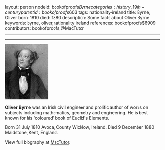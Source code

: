 layout: person
nodeid: bookofproofs$Byrne
categories: history,19th-century
parentid: bookofproofs$603
tags: nationality-ireland
title: Byrne, Oliver
born: 1810
died: 1880
description: Some facts about Oliver Byrne
keywords: byrne, oliver,nationality ireland
references: bookofproofs$6909
contributors: bookofproofs,@MacTutor

---


---

![Byrne.jpg](https://github.com/bookofproofs/bookofproofs.github.io/blob/main/_sources/_assets/images/portraits/Byrne.jpg?raw=true)

**Oliver Byrne** was an Irish civil engineer and prolific author of works on subjects including mathematics, geometry and engineering. He is best known for his 'coloured' book of Euclid's Elements.

Born 31 July 1810 Avoca, County Wicklow, Ireland. Died 9 December 1880 Maidstone, Kent, England.


View full biography at [MacTutor](https://mathshistory.st-andrews.ac.uk/Biographies/Byrne/).